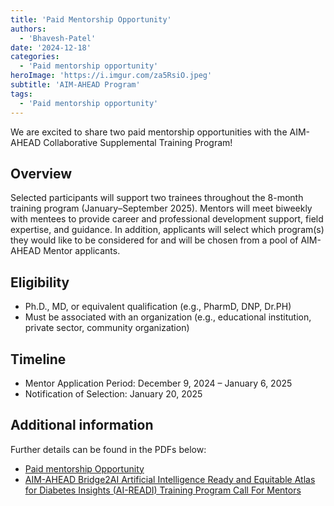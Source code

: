 ```yaml
---
title: 'Paid Mentorship Opportunity'
authors:
  - 'Bhavesh-Patel'
date: '2024-12-18'
categories:
  - 'Paid mentorship opportunity'
heroImage: 'https://i.imgur.com/za5RsiO.jpeg'
subtitle: 'AIM-AHEAD Program'
tags:
  - 'Paid mentorship opportunity'
---
```


We are excited to share two paid mentorship opportunities with the AIM-AHEAD Collaborative Supplemental Training Program!

## Overview
Selected participants will support two trainees throughout the 8-month training program (January–September 2025). Mentors will meet biweekly with mentees to provide career and professional development support, field expertise, and guidance.
In addition, applicants will select which program(s) they would like to be considered for and will be chosen from a pool of AIM-AHEAD Mentor applicants.

## Eligibility
- Ph.D., MD, or equivalent qualification (e.g., PharmD, DNP, Dr.PH)
- Must be associated with an organization (e.g., educational institution, private sector, community organization)

## Timeline
- Mentor Application Period: December 9, 2024 – January 6, 2025
- Notification of Selection: January 20, 2025

## Additional information 
Further details can be found in the PDFs below:

- [Paid mentorship Opportunity](/assets/pdf/AIM-AHEAD-Call-for-Mentors.pdf)
- [AIM-AHEAD Bridge2AI Artificial Intelligence Ready and Equitable Atlas for Diabetes Insights (AI-READI) Training Program Call For Mentors](/assets/pdf/Call-for-Mentors.pdf)
